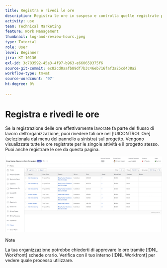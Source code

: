 ```yaml
---
title: Registra e rivedi le ore
description: Registra le ore in sospeso e controlla quelle registrate prima di chiudere un progetto in [!DNL  Workfront].
activity: use
team: Technical Marketing
feature: Work Management
thumbnail: log-and-review-hours.jpeg
type: Tutorial
role: User
level: Beginner
jira: KT-10136
exl-id: 3c783592-45a3-4f97-b963-e660659375f6
source-git-commit: ec82cd0aafb89df7b3c46eb716faf3a25cd438a2
workflow-type: tm+mt
source-wordcount: '97'
ht-degree: 0%

---
```


# Registra e rivedi le ore

Se la registrazione delle ore effettivamente lavorate fa parte del flusso di lavoro dell’organizzazione, puoi rivedere tali ore nel [!UICONTROL Ore] (selezionala dal menu del pannello a sinistra) sul progetto. Vengono visualizzate tutte le ore registrate per le singole attività e il progetto stesso. Puoi anche registrare le ore da questa pagina.

![Pagina Ore con le ore inserite](assets/planner-fund-log-and-review-hours.png)

>[!NOTE]
>
>La tua organizzazione potrebbe chiederti di approvare le ore tramite [!DNL Workfront] schede orario. Verifica con il tuo interno [!DNL Workfront] per vedere quale processo utilizzare.

<!---
learn more url
Log time
--->
